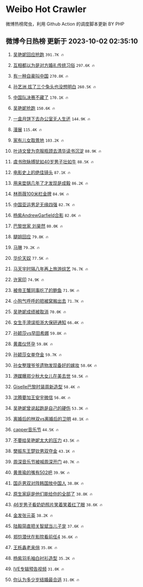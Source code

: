 # Weibo Hot Crawler 



微博热榜爬虫，利用 Github Action 的调度脚本更新 BY PHP 


## 微博今日热榜 更新于 2023-10-02 02:35:10 
1. [吴艳妮回应抢跑](https://s.weibo.com/weibo?q=%23%E5%90%B4%E8%89%B3%E5%A6%AE%E5%9B%9E%E5%BA%94%E6%8A%A2%E8%B7%91%23&t=31&band_rank=1&Refer=top) `391.7K 🔥` 

1. [互相都以为是对方婚礼传统习俗](https://s.weibo.com/weibo?q=%23%E4%BA%92%E7%9B%B8%E9%83%BD%E4%BB%A5%E4%B8%BA%E6%98%AF%E5%AF%B9%E6%96%B9%E5%A9%9A%E7%A4%BC%E4%BC%A0%E7%BB%9F%E4%B9%A0%E4%BF%97%23&t=31&band_rank=2&Refer=top) `297.6K 🔥` 

1. [有一种自豪叫中国](https://s.weibo.com/weibo?q=%23%E6%9C%89%E4%B8%80%E7%A7%8D%E8%87%AA%E8%B1%AA%E5%8F%AB%E4%B8%AD%E5%9B%BD%23&t=31&band_rank=3&Refer=top) `270.8K 🔥` 

1. [孙艺洲 炫了三个兔头也没想明白](https://s.weibo.com/weibo?q=%E5%AD%99%E8%89%BA%E6%B4%B2%20%E7%82%AB%E4%BA%86%E4%B8%89%E4%B8%AA%E5%85%94%E5%A4%B4%E4%B9%9F%E6%B2%A1%E6%83%B3%E6%98%8E%E7%99%BD&t=31&band_rank=4&Refer=top) `260.5K 🔥` 

1. [中国队决赛不藏了](https://s.weibo.com/weibo?q=%23%E4%B8%AD%E5%9B%BD%E9%98%9F%E5%86%B3%E8%B5%9B%E4%B8%8D%E8%97%8F%E4%BA%86%23&t=31&band_rank=5&Refer=top) `170.1K 🔥` 

1. [吴艳妮抢跑](https://s.weibo.com/weibo?q=%23%E5%90%B4%E8%89%B3%E5%A6%AE%E6%8A%A2%E8%B7%91%23&t=31&band_rank=6&Refer=top) `150.6K 🔥` 

1. [一盒月饼下去办公室无人生还](https://s.weibo.com/weibo?q=%E4%B8%80%E7%9B%92%E6%9C%88%E9%A5%BC%E4%B8%8B%E5%8E%BB%E5%8A%9E%E5%85%AC%E5%AE%A4%E6%97%A0%E4%BA%BA%E7%94%9F%E8%BF%98&t=31&band_rank=7&Refer=top) `144.9K 🔥` 

1. [漫展](https://s.weibo.com/weibo?q=%E6%BC%AB%E5%B1%95&t=31&band_rank=8&Refer=top) `115.4K 🔥` 

1. [家有儿女取景地](https://s.weibo.com/weibo?q=%E5%AE%B6%E6%9C%89%E5%84%BF%E5%A5%B3%E5%8F%96%E6%99%AF%E5%9C%B0&t=31&band_rank=9&Refer=top) `103.2K 🔥` 

1. [叶诗文曾为克服瓶颈去清华读书沉淀](https://s.weibo.com/weibo?q=%23%E5%8F%B6%E8%AF%97%E6%96%87%E6%9B%BE%E4%B8%BA%E5%85%8B%E6%9C%8D%E7%93%B6%E9%A2%88%E5%8E%BB%E6%B8%85%E5%8D%8E%E8%AF%BB%E4%B9%A6%E6%B2%89%E6%B7%80%23&t=31&band_rank=10&Refer=top) `88.9K 🔥` 

1. [虞书欣脉搏犹如40岁男子壮如牛](https://s.weibo.com/weibo?q=%23%E8%99%9E%E4%B9%A6%E6%AC%A3%E8%84%89%E6%90%8F%E7%8A%B9%E5%A6%8240%E5%B2%81%E7%94%B7%E5%AD%90%E5%A3%AE%E5%A6%82%E7%89%9B%23&t=31&band_rank=11&Refer=top) `88.5K 🔥` 

1. [电影史上的绝佳镜头](https://s.weibo.com/weibo?q=%E7%94%B5%E5%BD%B1%E5%8F%B2%E4%B8%8A%E7%9A%84%E7%BB%9D%E4%BD%B3%E9%95%9C%E5%A4%B4&t=31&band_rank=12&Refer=top) `87.1K 🔥` 

1. [用来垫锅几年了才发现是成毅](https://s.weibo.com/weibo?q=%23%E7%94%A8%E6%9D%A5%E5%9E%AB%E9%94%85%E5%87%A0%E5%B9%B4%E4%BA%86%E6%89%8D%E5%8F%91%E7%8E%B0%E6%98%AF%E6%88%90%E6%AF%85%23&t=31&band_rank=13&Refer=top) `86.2K 🔥` 

1. [林雨薇100米栏金牌](https://s.weibo.com/weibo?q=%23%E6%9E%97%E9%9B%A8%E8%96%87100%E7%B1%B3%E6%A0%8F%E9%87%91%E7%89%8C%23&t=31&band_rank=14&Refer=top) `84.9K 🔥` 

1. [中国亚运男足无缘四强](https://s.weibo.com/weibo?q=%23%E4%B8%AD%E5%9B%BD%E4%BA%9A%E8%BF%90%E7%94%B7%E8%B6%B3%E6%97%A0%E7%BC%98%E5%9B%9B%E5%BC%BA%23&t=31&band_rank=15&Refer=top) `82.7K 🔥` 

1. [杨紫AndrewGarfield合影](https://s.weibo.com/weibo?q=%23%E6%9D%A8%E7%B4%ABAndrewGarfield%E5%90%88%E5%BD%B1%23&t=31&band_rank=16&Refer=top) `82.0K 🔥` 

1. [巴黎世家 刘昊然](https://s.weibo.com/weibo?q=%E5%B7%B4%E9%BB%8E%E4%B8%96%E5%AE%B6%20%E5%88%98%E6%98%8A%E7%84%B6&t=31&band_rank=17&Refer=top) `80.0K 🔥` 

1. [腿姐回应](https://s.weibo.com/weibo?q=%E8%85%BF%E5%A7%90%E5%9B%9E%E5%BA%94&t=31&band_rank=18&Refer=top) `79.8K 🔥` 

1. [马琳](https://s.weibo.com/weibo?q=%E9%A9%AC%E7%90%B3&t=31&band_rank=19&Refer=top) `79.2K 🔥` 

1. [华伦天奴](https://s.weibo.com/weibo?q=%E5%8D%8E%E4%BC%A6%E5%A4%A9%E5%A5%B4&t=31&band_rank=20&Refer=top) `77.5K 🔥` 

1. [马天宇时隔八年再上旅游综艺](https://s.weibo.com/weibo?q=%23%E9%A9%AC%E5%A4%A9%E5%AE%87%E6%97%B6%E9%9A%94%E5%85%AB%E5%B9%B4%E5%86%8D%E4%B8%8A%E6%97%85%E6%B8%B8%E7%BB%BC%E8%89%BA%23&t=31&band_rank=21&Refer=top) `76.7K 🔥` 

1. [许家印](https://s.weibo.com/weibo?q=%E8%AE%B8%E5%AE%B6%E5%8D%B0&t=31&band_rank=22&Refer=top) `74.9K 🔥` 

1. [被帝王蟹同事吃了的鲍鱼](https://s.weibo.com/weibo?q=%E8%A2%AB%E5%B8%9D%E7%8E%8B%E8%9F%B9%E5%90%8C%E4%BA%8B%E5%90%83%E4%BA%86%E7%9A%84%E9%B2%8D%E9%B1%BC&t=31&band_rank=23&Refer=top) `71.9K 🔥` 

1. [小狗气呼呼的把被窝搬出去](https://s.weibo.com/weibo?q=%E5%B0%8F%E7%8B%97%E6%B0%94%E5%91%BC%E5%91%BC%E7%9A%84%E6%8A%8A%E8%A2%AB%E7%AA%9D%E6%90%AC%E5%87%BA%E5%8E%BB&t=31&band_rank=24&Refer=top) `71.7K 🔥` 

1. [吴艳妮成绩被取消](https://s.weibo.com/weibo?q=%23%E5%90%B4%E8%89%B3%E5%A6%AE%E6%88%90%E7%BB%A9%E8%A2%AB%E5%8F%96%E6%B6%88%23&t=31&band_rank=25&Refer=top) `70.0K 🔥` 

1. [女生手滑误拒浙大保研通知](https://s.weibo.com/weibo?q=%23%E5%A5%B3%E7%94%9F%E6%89%8B%E6%BB%91%E8%AF%AF%E6%8B%92%E6%B5%99%E5%A4%A7%E4%BF%9D%E7%A0%94%E9%80%9A%E7%9F%A5%23&t=31&band_rank=26&Refer=top) `66.4K 🔥` 

1. [孙颖莎vs早田希娜](https://s.weibo.com/weibo?q=%23%E5%AD%99%E9%A2%96%E8%8E%8Evs%E6%97%A9%E7%94%B0%E5%B8%8C%E5%A8%9C%23&t=31&band_rank=27&Refer=top) `59.8K 🔥` 

1. [黄嘉仪怀孕](https://s.weibo.com/weibo?q=%23%E9%BB%84%E5%98%89%E4%BB%AA%E6%80%80%E5%AD%95%23&t=31&band_rank=28&Refer=top) `59.8K 🔥` 

1. [孙颖莎女单夺金](https://s.weibo.com/weibo?q=%23%E5%AD%99%E9%A2%96%E8%8E%8E%E5%A5%B3%E5%8D%95%E5%A4%BA%E9%87%91%23&t=31&band_rank=29&Refer=top) `59.7K 🔥` 

1. [孙女整理爷爷遗物发现备好的嫁妆](https://s.weibo.com/weibo?q=%23%E5%AD%99%E5%A5%B3%E6%95%B4%E7%90%86%E7%88%B7%E7%88%B7%E9%81%97%E7%89%A9%E5%8F%91%E7%8E%B0%E5%A4%87%E5%A5%BD%E7%9A%84%E5%AB%81%E5%A6%86%23&t=31&band_rank=30&Refer=top) `58.6K 🔥` 

1. [港媒曝郑少秋大女儿在美去世](https://s.weibo.com/weibo?q=%23%E6%B8%AF%E5%AA%92%E6%9B%9D%E9%83%91%E5%B0%91%E7%A7%8B%E5%A4%A7%E5%A5%B3%E5%84%BF%E5%9C%A8%E7%BE%8E%E5%8E%BB%E4%B8%96%23&t=31&band_rank=31&Refer=top) `58.5K 🔥` 

1. [Giselle巴黎时装周新造型](https://s.weibo.com/weibo?q=%23Giselle%E5%B7%B4%E9%BB%8E%E6%97%B6%E8%A3%85%E5%91%A8%E6%96%B0%E9%80%A0%E5%9E%8B%23&t=31&band_rank=32&Refer=top) `58.4K 🔥` 

1. [沈腾要加王安宇微信](https://s.weibo.com/weibo?q=%23%E6%B2%88%E8%85%BE%E8%A6%81%E5%8A%A0%E7%8E%8B%E5%AE%89%E5%AE%87%E5%BE%AE%E4%BF%A1%23&t=31&band_rank=33&Refer=top) `56.4K 🔥` 

1. [吴艳妮曾说起跑是自己的硬伤](https://s.weibo.com/weibo?q=%23%E5%90%B4%E8%89%B3%E5%A6%AE%E6%9B%BE%E8%AF%B4%E8%B5%B7%E8%B7%91%E6%98%AF%E8%87%AA%E5%B7%B1%E7%9A%84%E7%A1%AC%E4%BC%A4%23&t=31&band_rank=34&Refer=top) `53.3K 🔥` 

1. [离婚后的林双vs离婚后的卫明](https://s.weibo.com/weibo?q=%23%E7%A6%BB%E5%A9%9A%E5%90%8E%E7%9A%84%E6%9E%97%E5%8F%8Cvs%E7%A6%BB%E5%A9%9A%E5%90%8E%E7%9A%84%E5%8D%AB%E6%98%8E%23&t=31&band_rank=35&Refer=top) `48.1K 🔥` 

1. [capper音乐节](https://s.weibo.com/weibo?q=capper%E9%9F%B3%E4%B9%90%E8%8A%82&t=31&band_rank=36&Refer=top) `44.5K 🔥` 

1. [不要给吴艳妮太大的压力](https://s.weibo.com/weibo?q=%23%E4%B8%8D%E8%A6%81%E7%BB%99%E5%90%B4%E8%89%B3%E5%A6%AE%E5%A4%AA%E5%A4%A7%E7%9A%84%E5%8E%8B%E5%8A%9B%23&t=31&band_rank=37&Refer=top) `43.5K 🔥` 

1. [樊振东王楚钦男双夺金](https://s.weibo.com/weibo?q=%23%E6%A8%8A%E6%8C%AF%E4%B8%9C%E7%8E%8B%E6%A5%9A%E9%92%A6%E7%94%B7%E5%8F%8C%E5%A4%BA%E9%87%91%23&t=31&band_rank=38&Refer=top) `43.1K 🔥` 

1. [周深音乐节被喊周深开门](https://s.weibo.com/weibo?q=%23%E5%91%A8%E6%B7%B1%E9%9F%B3%E4%B9%90%E8%8A%82%E8%A2%AB%E5%96%8A%E5%91%A8%E6%B7%B1%E5%BC%80%E9%97%A8%23&t=31&band_rank=39&Refer=top) `40.7K 🔥` 

1. [黄景瑜的嘴有502吧](https://s.weibo.com/weibo?q=%23%E9%BB%84%E6%99%AF%E7%91%9C%E7%9A%84%E5%98%B4%E6%9C%89502%E5%90%A7%23&t=31&band_rank=40&Refer=top) `39.9K 🔥` 

1. [国乒男双对阵韩国放中国人](https://s.weibo.com/weibo?q=%23%E5%9B%BD%E4%B9%92%E7%94%B7%E5%8F%8C%E5%AF%B9%E9%98%B5%E9%9F%A9%E5%9B%BD%E6%94%BE%E4%B8%AD%E5%9B%BD%E4%BA%BA%23&t=31&band_rank=41&Refer=top) `38.8K 🔥` 

1. [原生家庭是他们能给你的全部了](https://s.weibo.com/weibo?q=%E5%8E%9F%E7%94%9F%E5%AE%B6%E5%BA%AD%E6%98%AF%E4%BB%96%E4%BB%AC%E8%83%BD%E7%BB%99%E4%BD%A0%E7%9A%84%E5%85%A8%E9%83%A8%E4%BA%86&t=31&band_rank=42&Refer=top) `38.8K 🔥` 

1. [46岁男子看奶奶照片笑着笑着红了眼](https://s.weibo.com/weibo?q=%2346%E5%B2%81%E7%94%B7%E5%AD%90%E7%9C%8B%E5%A5%B6%E5%A5%B6%E7%85%A7%E7%89%87%E7%AC%91%E7%9D%80%E7%AC%91%E7%9D%80%E7%BA%A2%E4%BA%86%E7%9C%BC%23&t=31&band_rank=43&Refer=top) `38.6K 🔥` 

1. [金发张元英](https://s.weibo.com/weibo?q=%23%E9%87%91%E5%8F%91%E5%BC%A0%E5%85%83%E8%8B%B1%23&t=31&band_rank=44&Refer=top) `38.2K 🔥` 

1. [陆毅简直把关智斌当儿子宠](https://s.weibo.com/weibo?q=%E9%99%86%E6%AF%85%E7%AE%80%E7%9B%B4%E6%8A%8A%E5%85%B3%E6%99%BA%E6%96%8C%E5%BD%93%E5%84%BF%E5%AD%90%E5%AE%A0&t=31&band_rank=45&Refer=top) `37.6K 🔥` 

1. [郑恺潜伏在影院看前任4](https://s.weibo.com/weibo?q=%E9%83%91%E6%81%BA%E6%BD%9C%E4%BC%8F%E5%9C%A8%E5%BD%B1%E9%99%A2%E7%9C%8B%E5%89%8D%E4%BB%BB4&t=31&band_rank=46&Refer=top) `36.6K 🔥` 

1. [王栎鑫老来俏](https://s.weibo.com/weibo?q=%23%E7%8E%8B%E6%A0%8E%E9%91%AB%E8%80%81%E6%9D%A5%E4%BF%8F%23&t=31&band_rank=47&Refer=top) `35.8K 🔥` 

1. [杨紫羽毛袖白衬衫造型](https://s.weibo.com/weibo?q=%23%E6%9D%A8%E7%B4%AB%E7%BE%BD%E6%AF%9B%E8%A2%96%E7%99%BD%E8%A1%AC%E8%A1%AB%E9%80%A0%E5%9E%8B%23&t=31&band_rank=48&Refer=top) `35.2K 🔥` 

1. [IVE专辑预告视频](https://s.weibo.com/weibo?q=IVE%E4%B8%93%E8%BE%91%E9%A2%84%E5%91%8A%E8%A7%86%E9%A2%91&t=31&band_rank=49&Refer=top) `31.0K 🔥` 

1. [你认为多少岁结婚最合适](https://s.weibo.com/weibo?q=%23%E4%BD%A0%E8%AE%A4%E4%B8%BA%E5%A4%9A%E5%B0%91%E5%B2%81%E7%BB%93%E5%A9%9A%E6%9C%80%E5%90%88%E9%80%82%23&t=31&band_rank=50&Refer=top) `31.0K 🔥` 

